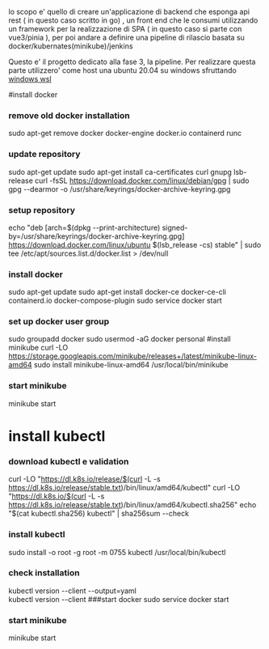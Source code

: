 lo scopo e' quello di creare un'applicazione di backend che esponga api rest ( in questo caso scritto in go) ,
un front end che le consumi utilizzando un framework per la realizzazione di SPA ( in questo caso si parte con vue3/pinia ),
per poi andare a definire una pipeline di rilascio basata su docker/kubernates(minikube)/jenkins

Questo e' il progetto dedicato alla fase 3, la pipeline.
Per realizzare questa parte utilizzero' come host una ubuntu 20.04 su windows sfruttando [windows wsl](https://docs.microsoft.com/it-it/windows/wsl/install)

#install docker
### remove old docker installation
sudo apt-get remove docker docker-engine docker.io containerd runc
### update repository
sudo apt-get update
sudo apt-get install ca-certificates curl gnupg lsb-release
curl -fsSL https://download.docker.com/linux/debian/gpg | sudo gpg --dearmor -o /usr/share/keyrings/docker-archive-keyring.gpg
### setup repository
echo  "deb [arch=$(dpkg --print-architecture) signed-by=/usr/share/keyrings/docker-archive-keyring.gpg] https://download.docker.com/linux/ubuntu $(lsb_release -cs) stable" | sudo tee /etc/apt/sources.list.d/docker.list > /dev/null
### install docker
sudo apt-get update
sudo apt-get install docker-ce docker-ce-cli containerd.io docker-compose-plugin
sudo service docker start
### set up docker user group
sudo groupadd docker
sudo usermod -aG docker personal
#install minikube
curl -LO https://storage.googleapis.com/minikube/releases+/latest/minikube-linux-amd64
sudo install minikube-linux-amd64 /usr/local/bin/minikube
### start minikube
minikube start
# install kubectl
### download kubectl e validation
curl -LO "https://dl.k8s.io/release/$(curl -L -s https://dl.k8s.io/release/stable.txt)/bin/linux/amd64/kubectl"
curl -LO "https://dl.k8s.io/$(curl -L -s https://dl.k8s.io/release/stable.txt)/bin/linux/amd64/kubectl.sha256"
echo "$(cat kubectl.sha256)  kubectl" | sha256sum --check
### install kubectl
sudo install -o root -g root -m 0755 kubectl /usr/local/bin/kubectl
### check installation
kubectl version --client --output=yaml    
kubectl version --client
###start docker
sudo service docker start
### start minikube
minikube start
<!--### create a kubernates jenkins namespace
kubectl create namespace jenkins
kubectl get namespaces-->
